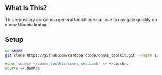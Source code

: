 ## **What Is This?**
This repository contains a general toolkit one can use to navigate quickly on a new Ubuntu laptop.

## **Setup**

```bash
cd $HOME
git clone https://github.com/cardboardcode/comms_toolkit.git --depth 1 --single-branch
```

```bash
echo "source ~/comms_toolkit/comms_set.bash" >> ~/.bashrc
source ~/.bashrc
``` 

